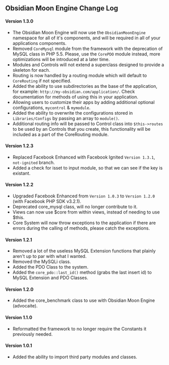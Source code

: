 ## Obsidian Moon Engine Change Log

#### Version 1.3.0
- The Obsidian Moon Engine will now use the `ObsidianMoonEngine` namespace for all of it's
  components, and will be required in all of your applications components.
- Removed `CoreMysql` module from the framework with the deprecation of MySQL class in PHP 5.5.
  Please, use the `CorePDO` module instead, more optimizations will be introduced at a later time.
- Modules and Controls will not extend a superclass designed to provide a skeleton for each.
- Routing is now handled by a routing module which will default to `CoreRouting` if not specified.
- Added the ability to use subdirectories as the base of the application, for example:
  `http://my-obsidian.com/application/`. Check documentation for methods of using this in
  your application.
- Allowing users to customize their apps by adding additional optional configurations, `mycontrol` & `mymodule`.
- Added the ability to overwrite the configurations stored in  `Libraries/Configs` by passing an array to `module()`.
- Additional routing info will be passed to Control class into `$this->routes` to be used by an Controls that you
  create, this functionality will be included as a part of the CoreRouting module.

#### Version 1.2.3
- Replaced Facebook Enhanced with Facebook Ignited `Version 1.3.1`, `not-ignited` branch.
- Added a check for isset to input module, so that we can see if the key is existant.

#### Version 1.2.2
- Upgraded Facebook Enhanced from `Version 1.0.3` to `Version 1.2.0` (with Facebook PHP SDK v3.2.1).
- Deprecated core_mysql class, will no longer contribute to it.
- Views can now use $core from within views, instead of needing to use $this.
- Core System will now throw exceptions to the application if there are errors during
  the calling of methods, please catch the exceptions.

#### Version 1.2.1
- Removed a lot of the useless MySQL Extension functions that plainly aren't up to par with what I wanted.
- Removed the MySQLi class.
- Added the PDO Class to the system.
- Added the `core_pdo::last_id()` method (grabs the last insert id) to MySQL Extension and PDO Classes.

#### Version 1.2.0
- Added the core_benchmark class to use with Obsidian Moon Engine (advocaite).

#### Version 1.1.0
- Reformatted the framework to no longer require the Constants it previously needed.

#### Version 1.0.1
- Added the ability to import third party modules and classes.